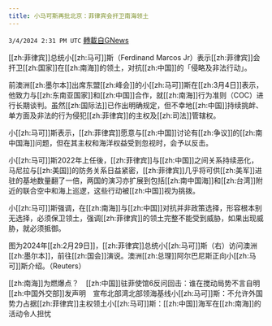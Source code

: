 ```yaml
---
title: 小马可斯再批北京：菲律宾会扞卫南海领土
---
```

`3/4/2024 2:31 PM UTC` [轉載自GNews](https://gnews.org/articles/2364040)

[[zh:菲律宾]]总统小[[zh:马可]]斯（Ferdinand Marcos Jr）表示[[zh:菲律宾]]会扞卫[[zh:国家]]在[[zh:南海]]的领土，对抗[[zh:中国]]的「侵略及非法行动」。

前澳洲[[zh:墨尔本]]出席东盟[[zh:峰会]]的小[[zh:马可]]斯在[[zh:3月4日]]表示，他致力与[[zh:东南亚国家]]和[[zh:中国]]合作，就[[zh:南海]]行为准则（COC）进行长期谈判。虽然[[zh:国际法]]已作出明确规定，但不幸地[[zh:中国]]持续挑衅、单方面及非法的行为侵犯[[zh:菲律宾]]的主权及[[zh:司法]]管辖权。

小[[zh:马可]]斯表示，[[zh:菲律宾]]愿意与[[zh:中国]]讨论有[[zh:争议]]的[[zh:南中国海]]问题，但在其主权和海洋权益受到忽视时，会予以反击。

小[[zh:马可]]斯2022年上任後，[[zh:菲律宾]]与[[zh:中国]]之间关系持续恶化，马尼拉与[[zh:美国]]的防务关系日益紧密，[[zh:菲律宾]]几乎将可供[[zh:美军]]进驻的基地数量翻了一倍，两国的演习亦扩展到包括[[zh:南中国海]]和[[zh:台湾]]附近的联合空中和海上巡逻，这些行动被[[zh:中国]]视为挑拨。

小[[zh:马可]]斯强调，在[[zh:南海]]与[[zh:中国]]对抗并非政策选择，形容根本别无选择，必须保卫领土，强调[[zh:菲律宾]]的领土完整不能受到威胁，如果出现威胁，就必须抵御。

图为2024年[[zh:2月29日]]，[[zh:菲律宾]]总统小[[zh:马可]]斯（右）访问澳洲[[zh:墨尔本]]，前往[[zh:国会]]演说。澳洲[[zh:总理]]阿尔巴尼斯正向小[[zh:马可]]斯介绍。（Reuters）

[[zh:南海]]为燃爆点？　[[zh:中国]]驻菲使馆6反问回击：谁在搅动局势不言自明[[zh:中国外交部]]发声明　宣布北部湾北部领海基线小[[zh:马可]]斯：不允许外国势力占据[[zh:菲律宾]]主权领土小[[zh:马可]]斯：[[zh:中国]]海军在[[zh:南海]]的活动令人担忧
